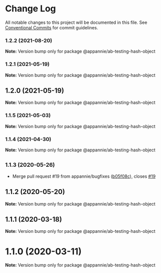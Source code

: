 # Change Log

All notable changes to this project will be documented in this file.
See [Conventional Commits](https://conventionalcommits.org) for commit guidelines.

### 1.2.2 (2021-08-20)

**Note:** Version bump only for package @appannie/ab-testing-hash-object





### 1.2.1 (2021-05-19)

**Note:** Version bump only for package @appannie/ab-testing-hash-object





## 1.2.0 (2021-05-19)

**Note:** Version bump only for package @appannie/ab-testing-hash-object





### 1.1.5 (2021-05-03)

**Note:** Version bump only for package @appannie/ab-testing-hash-object





### 1.1.4 (2021-04-30)

**Note:** Version bump only for package @appannie/ab-testing-hash-object





## <small>1.1.3 (2020-05-26)</small>

* Merge pull request #19 from appannie/bugfixes ([b05f08c](https://github.com/appannie/ab-testing/commit/b05f08c)), closes [#19](https://github.com/appannie/ab-testing/issues/19)





## 1.1.2 (2020-05-20)

**Note:** Version bump only for package @appannie/ab-testing-hash-object





## 1.1.1 (2020-03-18)

**Note:** Version bump only for package @appannie/ab-testing-hash-object





# 1.1.0 (2020-03-11)

**Note:** Version bump only for package @appannie/ab-testing-hash-object
